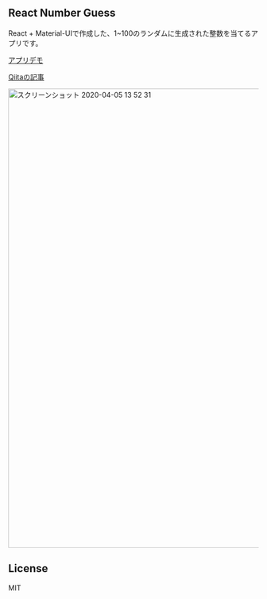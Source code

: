 
## React Number Guess

React + Material-UIで作成した、1~100のランダムに生成された整数を当てるアプリです。

[アプリデモ](https://shintaro-hirose.github.io/react-number-guess/)

[Qiitaの記事](https://qiita.com/shinhiro/items/312d72ab788ca1c45da0)

<img width="925" alt="スクリーンショット 2020-04-05 13 52 31" src="https://user-images.githubusercontent.com/48212107/78467170-bcf6e500-7744-11ea-94c1-04c4d658f992.png">

## License
MIT